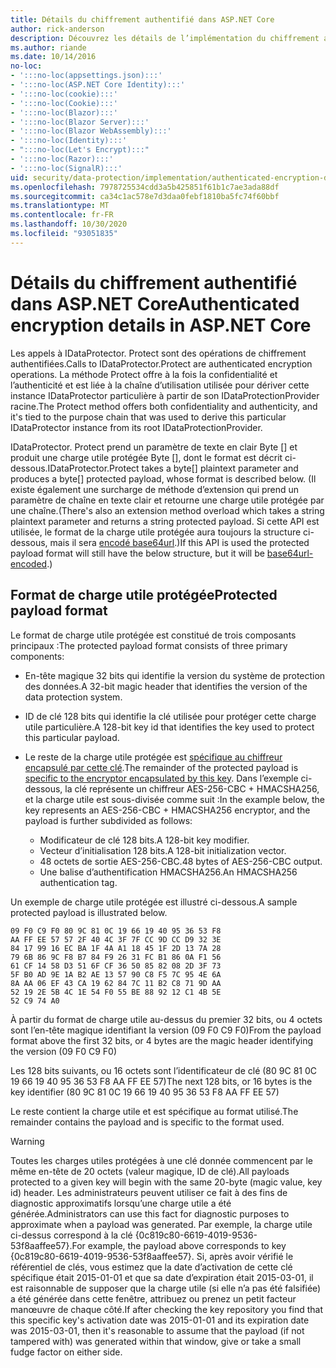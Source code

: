 ```yaml
---
title: Détails du chiffrement authentifié dans ASP.NET Core
author: rick-anderson
description: Découvrez les détails de l’implémentation du chiffrement authentifié de la protection des données ASP.NET Core.
ms.author: riande
ms.date: 10/14/2016
no-loc:
- ':::no-loc(appsettings.json):::'
- ':::no-loc(ASP.NET Core Identity):::'
- ':::no-loc(cookie):::'
- ':::no-loc(Cookie):::'
- ':::no-loc(Blazor):::'
- ':::no-loc(Blazor Server):::'
- ':::no-loc(Blazor WebAssembly):::'
- ':::no-loc(Identity):::'
- ":::no-loc(Let's Encrypt):::"
- ':::no-loc(Razor):::'
- ':::no-loc(SignalR):::'
uid: security/data-protection/implementation/authenticated-encryption-details
ms.openlocfilehash: 7978725534cdd3a5b425851f61b1c7ae3ada88df
ms.sourcegitcommit: ca34c1ac578e7d3daa0febf1810ba5fc74f60bbf
ms.translationtype: MT
ms.contentlocale: fr-FR
ms.lasthandoff: 10/30/2020
ms.locfileid: "93051835"
---
```

# <a name="authenticated-encryption-details-in-aspnet-core"></a><span data-ttu-id="26973-103">Détails du chiffrement authentifié dans ASP.NET Core</span><span class="sxs-lookup"><span data-stu-id="26973-103">Authenticated encryption details in ASP.NET Core</span></span>

<a name="data-protection-implementation-authenticated-encryption-details"></a>

<span data-ttu-id="26973-104">Les appels à IDataProtector. Protect sont des opérations de chiffrement authentifiées.</span><span class="sxs-lookup"><span data-stu-id="26973-104">Calls to IDataProtector.Protect are authenticated encryption operations.</span></span> <span data-ttu-id="26973-105">La méthode Protect offre à la fois la confidentialité et l’authenticité et est liée à la chaîne d’utilisation utilisée pour dériver cette instance IDataProtector particulière à partir de son IDataProtectionProvider racine.</span><span class="sxs-lookup"><span data-stu-id="26973-105">The Protect method offers both confidentiality and authenticity, and it's tied to the purpose chain that was used to derive this particular IDataProtector instance from its root IDataProtectionProvider.</span></span>

<span data-ttu-id="26973-106">IDataProtector. Protect prend un paramètre de texte en clair Byte [] et produit une charge utile protégée Byte [], dont le format est décrit ci-dessous.</span><span class="sxs-lookup"><span data-stu-id="26973-106">IDataProtector.Protect takes a byte[] plaintext parameter and produces a byte[] protected payload, whose format is described below.</span></span> <span data-ttu-id="26973-107">(Il existe également une surcharge de méthode d’extension qui prend un paramètre de chaîne en texte clair et retourne une charge utile protégée par une chaîne.</span><span class="sxs-lookup"><span data-stu-id="26973-107">(There's also an extension method overload which takes a string plaintext parameter and returns a string protected payload.</span></span> <span data-ttu-id="26973-108">Si cette API est utilisée, le format de la charge utile protégée aura toujours la structure ci-dessous, mais il sera [encodé base64url](https://tools.ietf.org/html/rfc4648#section-5).)</span><span class="sxs-lookup"><span data-stu-id="26973-108">If this API is used the protected payload format will still have the below structure, but it will be [base64url-encoded](https://tools.ietf.org/html/rfc4648#section-5).)</span></span>

## <a name="protected-payload-format"></a><span data-ttu-id="26973-109">Format de charge utile protégée</span><span class="sxs-lookup"><span data-stu-id="26973-109">Protected payload format</span></span>

<span data-ttu-id="26973-110">Le format de charge utile protégée est constitué de trois composants principaux :</span><span class="sxs-lookup"><span data-stu-id="26973-110">The protected payload format consists of three primary components:</span></span>

* <span data-ttu-id="26973-111">En-tête magique 32 bits qui identifie la version du système de protection des données.</span><span class="sxs-lookup"><span data-stu-id="26973-111">A 32-bit magic header that identifies the version of the data protection system.</span></span>

* <span data-ttu-id="26973-112">ID de clé 128 bits qui identifie la clé utilisée pour protéger cette charge utile particulière.</span><span class="sxs-lookup"><span data-stu-id="26973-112">A 128-bit key id that identifies the key used to protect this particular payload.</span></span>

* <span data-ttu-id="26973-113">Le reste de la charge utile protégée est [spécifique au chiffreur encapsulé par cette clé](xref:security/data-protection/implementation/subkeyderivation#data-protection-implementation-subkey-derivation).</span><span class="sxs-lookup"><span data-stu-id="26973-113">The remainder of the protected payload is [specific to the encryptor encapsulated by this key](xref:security/data-protection/implementation/subkeyderivation#data-protection-implementation-subkey-derivation).</span></span> <span data-ttu-id="26973-114">Dans l’exemple ci-dessous, la clé représente un chiffreur AES-256-CBC + HMACSHA256, et la charge utile est sous-divisée comme suit :</span><span class="sxs-lookup"><span data-stu-id="26973-114">In the example below, the key represents an AES-256-CBC + HMACSHA256 encryptor, and the payload is further subdivided as follows:</span></span>
  * <span data-ttu-id="26973-115">Modificateur de clé 128 bits.</span><span class="sxs-lookup"><span data-stu-id="26973-115">A 128-bit key modifier.</span></span>
  * <span data-ttu-id="26973-116">Vecteur d’initialisation 128 bits.</span><span class="sxs-lookup"><span data-stu-id="26973-116">A 128-bit initialization vector.</span></span>
  * <span data-ttu-id="26973-117">48 octets de sortie AES-256-CBC.</span><span class="sxs-lookup"><span data-stu-id="26973-117">48 bytes of AES-256-CBC output.</span></span>
  * <span data-ttu-id="26973-118">Une balise d’authentification HMACSHA256.</span><span class="sxs-lookup"><span data-stu-id="26973-118">An HMACSHA256 authentication tag.</span></span>

<span data-ttu-id="26973-119">Un exemple de charge utile protégée est illustré ci-dessous.</span><span class="sxs-lookup"><span data-stu-id="26973-119">A sample protected payload is illustrated below.</span></span>

```
09 F0 C9 F0 80 9C 81 0C 19 66 19 40 95 36 53 F8
AA FF EE 57 57 2F 40 4C 3F 7F CC 9D CC D9 32 3E
84 17 99 16 EC BA 1F 4A A1 18 45 1F 2D 13 7A 28
79 6B 86 9C F8 B7 84 F9 26 31 FC B1 86 0A F1 56
61 CF 14 58 D3 51 6F CF 36 50 85 82 08 2D 3F 73
5F B0 AD 9E 1A B2 AE 13 57 90 C8 F5 7C 95 4E 6A
8A AA 06 EF 43 CA 19 62 84 7C 11 B2 C8 71 9D AA
52 19 2E 5B 4C 1E 54 F0 55 BE 88 92 12 C1 4B 5E
52 C9 74 A0
```

<span data-ttu-id="26973-120">À partir du format de charge utile au-dessus du premier 32 bits, ou 4 octets sont l’en-tête magique identifiant la version (09 F0 C9 F0)</span><span class="sxs-lookup"><span data-stu-id="26973-120">From the payload format above the first 32 bits, or 4 bytes are the magic header identifying the version (09 F0 C9 F0)</span></span>

<span data-ttu-id="26973-121">Les 128 bits suivants, ou 16 octets sont l’identificateur de clé (80 9C 81 0C 19 66 19 40 95 36 53 F8 AA FF EE 57)</span><span class="sxs-lookup"><span data-stu-id="26973-121">The next 128 bits, or 16 bytes is the key identifier (80 9C 81 0C 19 66 19 40 95 36 53 F8 AA FF EE 57)</span></span>

<span data-ttu-id="26973-122">Le reste contient la charge utile et est spécifique au format utilisé.</span><span class="sxs-lookup"><span data-stu-id="26973-122">The remainder contains the payload and is specific to the format used.</span></span>

> [!WARNING]
> <span data-ttu-id="26973-123">Toutes les charges utiles protégées à une clé donnée commencent par le même en-tête de 20 octets (valeur magique, ID de clé).</span><span class="sxs-lookup"><span data-stu-id="26973-123">All payloads protected to a given key will begin with the same 20-byte (magic value, key id) header.</span></span> <span data-ttu-id="26973-124">Les administrateurs peuvent utiliser ce fait à des fins de diagnostic approximatifs lorsqu’une charge utile a été générée.</span><span class="sxs-lookup"><span data-stu-id="26973-124">Administrators can use this fact for diagnostic purposes to approximate when a payload was generated.</span></span> <span data-ttu-id="26973-125">Par exemple, la charge utile ci-dessus correspond à la clé {0c819c80-6619-4019-9536-53f8aaffee57}.</span><span class="sxs-lookup"><span data-stu-id="26973-125">For example, the payload above corresponds to key {0c819c80-6619-4019-9536-53f8aaffee57}.</span></span> <span data-ttu-id="26973-126">Si, après avoir vérifié le référentiel de clés, vous estimez que la date d’activation de cette clé spécifique était 2015-01-01 et que sa date d’expiration était 2015-03-01, il est raisonnable de supposer que la charge utile (si elle n’a pas été falsifiée) a été générée dans cette fenêtre, attribuez ou prenez un petit facteur manœuvre de chaque côté.</span><span class="sxs-lookup"><span data-stu-id="26973-126">If after checking the key repository you find that this specific key's activation date was 2015-01-01 and its expiration date was 2015-03-01, then it's reasonable to assume that the payload (if not tampered with) was generated within that window, give or take a small fudge factor on either side.</span></span>

